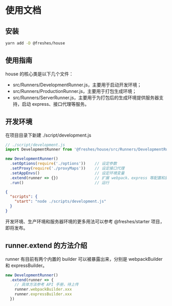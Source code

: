 # 使用文档

## 安装

``` bash
yarn add -D @freshes/house
```

## 使用指南

house 的核心类是以下几个文件：

* src/Runners/DevelopmentRunner.js，主要用于启动开发环境；
* src/Runners/ProductionRunner.js，主要用于打包生成环境；
* src/Runners/ServerRunner.js，主要用于为打包后的生成环境提供服务器支持，启动 express、接口代理等服务。

## 开发环境

在项目目录下新建 ./script/development.js

``` javascript
// ./script/development.js
import DevelopmentRunner from '@freshes/house/src/Runners/DevelopmentRunner.js'

new DevelopmentRunner()
  .setOptions(require('./options'))    // 设定参数
  .setProxy(require('./proxyMaps'))    // 设定接口代理
  .setAppEnvs()                        // 设定环境变量
  .extend(runner => {})                // 扩展 webpack、express 等配置和服务
  .run()                               // 运行
```

``` json
{
  "scripts": {
    "start": "node ./scripts/development.js"
  }
}
```

开发环境、生产环境和服务器环境的更多用法可以参考 @freshes/starter 项目，即将发布。

## runner.extend 的方法介绍

runner 有目前有两个内置的 builder 可以被暴露出来，分别是 webpackBuilder 和 expressBuilder。

``` javascript
new DevelopmentRunner()
  .extend(runner => {
    // 具体方法参考 API 手册，待上传
    runner.webpackBuilder.xxx
    runner.expressBuilder.xxx
  })
```
